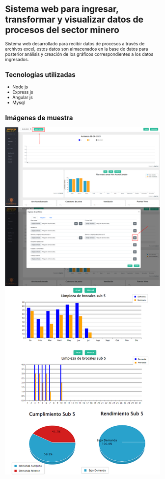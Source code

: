 # Sistema web para ingresar, transformar y visualizar datos de procesos del sector minero

Sistema web desarrollado para recibir datos de procesos a través de archivos excel, estos datos son almacenados en la base de datos para posterior análisis y creación de los gráficos correspondientes a los datos ingresados.



## Tecnologías utilizadas

- Node js
- Express js
- Angular js
- Mysql

## Imágenes de muestra


![Panel Principal](./Imagenes_git/Panel.png)
![Ingreso de datos](./Imagenes_git/Ingreso.png)
![Graficos ](./Imagenes_git/Graficos.png)
    

